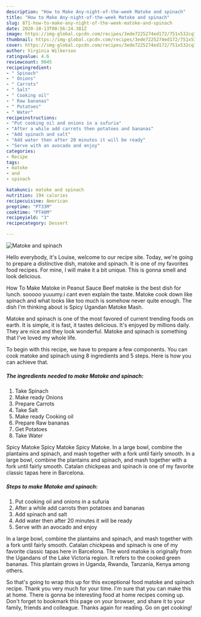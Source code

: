 ```yaml
---
description: "How to Make Any-night-of-the-week Matoke and spinach"
title: "How to Make Any-night-of-the-week Matoke and spinach"
slug: 871-how-to-make-any-night-of-the-week-matoke-and-spinach
date: 2020-10-13T00:56:24.381Z
image: https://img-global.cpcdn.com/recipes/3ede7225274ed172/751x532cq70/matoke-and-spinach-recipe-main-photo.jpg
thumbnail: https://img-global.cpcdn.com/recipes/3ede7225274ed172/751x532cq70/matoke-and-spinach-recipe-main-photo.jpg
cover: https://img-global.cpcdn.com/recipes/3ede7225274ed172/751x532cq70/matoke-and-spinach-recipe-main-photo.jpg
author: Virginia Wilkerson
ratingvalue: 4.6
reviewcount: 9045
recipeingredient:
- " Spinach"
- " Onions"
- " Carrots"
- " Salt"
- " Cooking oil"
- " Raw bananas"
- " Potatoes"
- " Water"
recipeinstructions:
- "Put cooking oil and onions in a sufuria"
- "After a while add carrots then potatoes and bananas"
- "Add spinach and salt"
- "Add water then after 20 minutes it will be ready"
- "Serve with an avocado and enjoy"
categories:
- Recipe
tags:
- matoke
- and
- spinach

katakunci: matoke and spinach 
nutrition: 194 calories
recipecuisine: American
preptime: "PT33M"
cooktime: "PT40M"
recipeyield: "3"
recipecategory: Dessert

---
```



![Matoke and spinach](https://img-global.cpcdn.com/recipes/3ede7225274ed172/751x532cq70/matoke-and-spinach-recipe-main-photo.jpg)

Hello everybody, it's Louise, welcome to our recipe site. Today, we're going to prepare a distinctive dish, matoke and spinach. It is one of my favorites food recipes. For mine, I will make it a bit unique. This is gonna smell and look delicious.

How To Make Matoke in Peanut Sauce Beef matoke is the best dish for lunch. sooooo yuuumy.i cant even explain the taste. Matoke cook down like spinach and what looks like too much is somehow never quite enough. The dish I&#39;m thinking about is Spicy Ugandan Matoke Mash.

Matoke and spinach is one of the most favored of current trending foods on earth. It is simple, it is fast, it tastes delicious. It's enjoyed by millions daily. They are nice and they look wonderful. Matoke and spinach is something that I've loved my whole life.


To begin with this recipe, we have to prepare a few components. You can cook matoke and spinach using 8 ingredients and 5 steps. Here is how you can achieve that.

<!--inarticleads1-->

##### The ingredients needed to make Matoke and spinach:

1. Take  Spinach
1. Make ready  Onions
1. Prepare  Carrots
1. Take  Salt
1. Make ready  Cooking oil
1. Prepare  Raw bananas
1. Get  Potatoes
1. Take  Water


Spicy Matoke Spicy Matoke Spicy Matoke. In a large bowl, combine the plantains and spinach, and mash together with a fork until fairly smooth. In a large bowl, combine the plantains and spinach, and mash together with a fork until fairly smooth. Catalan chickpeas and spinach is one of my favorite classic tapas here in Barcelona. 

<!--inarticleads2-->

##### Steps to make Matoke and spinach:

1. Put cooking oil and onions in a sufuria
1. After a while add carrots then potatoes and bananas
1. Add spinach and salt
1. Add water then after 20 minutes it will be ready
1. Serve with an avocado and enjoy


In a large bowl, combine the plantains and spinach, and mash together with a fork until fairly smooth. Catalan chickpeas and spinach is one of my favorite classic tapas here in Barcelona. The word matoke is originally from the Ugandans of the Lake Victoria region. It refers to the cooked green bananas. This plantain grows in Uganda, Rwanda, Tanzania, Kenya among others. 

So that's going to wrap this up for this exceptional food matoke and spinach recipe. Thank you very much for your time. I'm sure that you can make this at home. There is gonna be interesting food at home recipes coming up. Don't forget to bookmark this page on your browser, and share it to your family, friends and colleague. Thanks again for reading. Go on get cooking!
